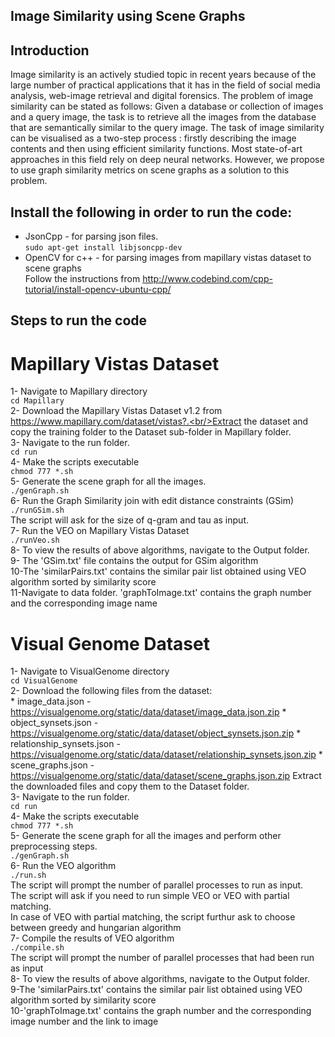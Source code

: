 ## **Image Similarity using Scene Graphs**

## Introduction
Image similarity is an actively studied topic in recent years because of the
large number of practical applications that it has in the field of social media
analysis, web-image retrieval and digital forensics. The problem of image
similarity can be stated as follows: Given a database or collection of
images and a query image, the task is to retrieve all the images from the
database that are semantically similar to the query image. The task of
image similarity can be visualised as a two-step process : firstly describing
the image contents and then using efficient similarity functions. Most
state-of-art approaches in this field rely on deep neural networks. However,
we propose to use graph similarity metrics on scene graphs as a solution to
this problem.

## Install the following in order to run the code:
   * JsonCpp - for parsing json files. <br/>
     ```sudo apt-get install libjsoncpp-dev```<br/>
   * OpenCV for c++ - for parsing images from mapillary vistas dataset to scene graphs<br/>
     Follow the instructions from http://www.codebind.com/cpp-tutorial/install-opencv-ubuntu-cpp/<br/>


## Steps to run the code

# Mapillary Vistas Dataset
1- Navigate to Mapillary directory <br/>
   ```cd Mapillary```<br/>
2- Download the Mapillary Vistas Dataset v1.2 from https://www.mapillary.com/dataset/vistas?.<br/>Extract the dataset and copy the training folder to the Dataset sub-folder in Mapillary folder.<br/>
3- Navigate to the run folder.<br/>
   ```cd run```<br/>
4- Make the scripts executable<br/>
   ```chmod 777 *.sh```<br/>
5- Generate the scene graph for all the images.<br/>
   ```./genGraph.sh```<br/>
6- Run the Graph Similarity join with edit distance constraints (GSim)<br/>
   ```./runGSim.sh```<br/>
   The script will ask for the size of q-gram and tau as input.<br/>
7- Run the VEO on Mapillary Vistas Dataset<br/>
   ```./runVeo.sh```<br/>
8- To view the results of above algorithms, navigate to the Output folder.<br/>
9- The 'GSim.txt' file contains the output for GSim algorithm<br/>
10-The 'similarPairs.txt' contains the similar pair list obtained using VEO algorithm sorted by similarity score<br/>
11-Navigate to data folder. 'graphToImage.txt' contains the graph number and the corresponding image name<br/>


# Visual Genome Dataset
1- Navigate to VisualGenome directory <br/>
   ```cd VisualGenome```<br/>
2- Download the following files from the dataset: <br/>
	* image_data.json - https://visualgenome.org/static/data/dataset/image_data.json.zip
	* object_synsets.json - https://visualgenome.org/static/data/dataset/object_synsets.json.zip
	* relationship_synsets.json - https://visualgenome.org/static/data/dataset/relationship_synsets.json.zip
	* scene_graphs.json - https://visualgenome.org/static/data/dataset/scene_graphs.json.zip
   Extract the downloaded files and copy them to the Dataset folder.<br/>
3- Navigate to the run folder.<br/>
   ```cd run```<br/>
4- Make the scripts executable<br/>
   ```chmod 777 *.sh```<br/>
5- Generate the scene graph for all the images and perform other preprocessing steps.<br/>
   ```./genGraph.sh```<br/>
6- Run the VEO algorithm<br/>
   ```./run.sh```<br/>
   The script will prompt the number of parallel processes to run as input.<br/>
   The script will ask if you need to run simple VEO or VEO with partial matching.<br/>
   In case of VEO with partial matching, the script furthur ask to choose between greedy and hungarian algorithm<br/>
7- Compile the results of VEO algorithm<br/>
   ```./compile.sh```<br/>
   The script will prompt the number of parallel processes that had been run as input<br/>
8- To view the results of above algorithms, navigate to the Output folder.<br/>
9-The 'similarPairs.txt' contains the similar pair list obtained using VEO algorithm sorted by similarity score<br/>
10-'graphToImage.txt' contains the graph number and the corresponding image number and the link to image<br/>
